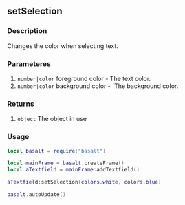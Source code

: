 ## setSelection

### Description

Changes the color when selecting text.

### Parameteres

1. `number|color` foreground color - The text color.
2. `number|color` background color - ´The background color.

### Returns

1. `object` The object in use

### Usage

```lua
local basalt = require("basalt")

local mainFrame = basalt.createFrame()
local aTextfield = mainFrame:addTextfield()

aTextfield:setSelection(colors.white, colors.blue)

basalt.autoUpdate()
```
